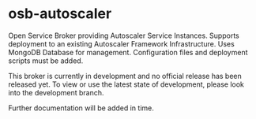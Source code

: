 # osb-autoscaler
Open Service Broker providing Autoscaler Service Instances. Supports deployment to an existing Autoscaler Framework Infrastructure. Uses MongoDB Database for management. Configuration files and deployment scripts must be added. 

This broker is currently in development and no official release has been released yet. To view or use the latest state of development, please look into the development branch.

Further documentation will be added in time.
